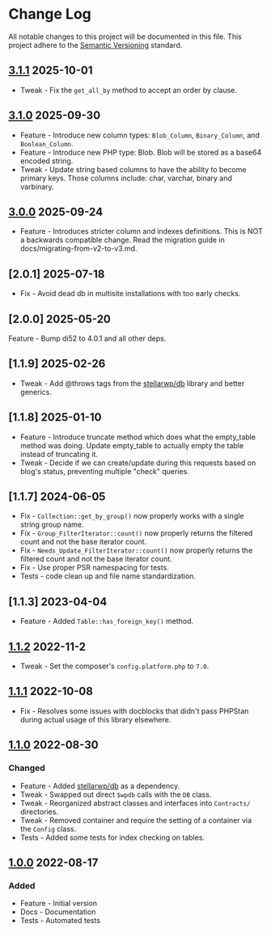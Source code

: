 # Change Log

All notable changes to this project will be documented in this file. This project adhere to the [Semantic Versioning](http://semver.org/) standard.

## [3.1.1] 2025-10-01

* Tweak - Fix the `get_all_by` method to accept an order by clause.

[3.1.1]: https://github.com/stellarwp/schema/releases/tag/3.1.1

## [3.1.0] 2025-09-30

* Feature - Introduce new column types: `Blob_Column`, `Binary_Column`, and `Boolean_Column`.
* Feature - Introduce new PHP type: Blob. Blob will be stored as a base64 encoded string.
* Tweak - Update string based columns to have the ability to become primary keys. Those columns include: char, varchar, binary and varbinary.

[3.1.0]: https://github.com/stellarwp/schema/releases/tag/3.1.0

## [3.0.0] 2025-09-24

* Feature - Introduces stricter column and indexes definitions. This is NOT a backwards compatible change. Read the migration guide in docs/migrating-from-v2-to-v3.md.

[3.0.0]: https://github.com/stellarwp/schema/releases/tag/3.0.0

## [2.0.1] 2025-07-18

* Fix - Avoid dead db in multisite installations with too early checks.

## [2.0.0] 2025-05-20

Feature - Bump di52 to 4.0.1 and all other deps.

## [1.1.9] 2025-02-26

* Tweak - Add @throws tags from the [stellarwp/db](https://github.com/stellarwp/db) library and better generics.

## [1.1.8] 2025-01-10

* Feature - Introduce truncate method which does what the empty_table method was doing. Update empty_table to actually empty the table instead of truncating it.
* Tweak - Decide if we can create/update during this requests based on blog's status, preventing multiple "check" queries.

## [1.1.7] 2024-06-05

* Fix - `Collection::get_by_group()` now properly works with a single string group name.
* Fix - `Group_FilterIterator::count()` now properly returns the filtered count and not the base iterator count.
* Fix - `Needs_Update_FilterIterator::count()` now properly returns the filtered count and not the base iterator count.
* Fix - Use proper PSR namespacing for tests.
* Tests - code clean up and file name standardization.

## [1.1.3] 2023-04-04

* Feature - Added `Table::has_foreign_key()` method.

## [1.1.2] 2022-11-2

* Tweak - Set the composer's `config.platform.php` to `7.0`.

## [1.1.1] 2022-10-08

* Fix - Resolves some issues with docblocks that didn't pass PHPStan during actual usage of this library elsewhere.

## [1.1.0] 2022-08-30

### Changed

* Feature - Added [stellarwp/db](https://github.com/stellarwp/db) as a dependency.
* Tweak - Swapped out direct `$wpdb` calls with the `DB` class.
* Tweak - Reorganized abstract classes and interfaces into `Contracts/` directories.
* Tweak - Removed container and require the setting of a container via the `Config` class.
* Tests - Added some tests for index checking on tables.

## [1.0.0] 2022-08-17

### Added

* Feature - Initial version
* Docs - Documentation
* Tests - Automated tests

[1.0.0]: https://github.com/stellarwp/schema/releases/tag/1.0.0
[1.1.0]: https://github.com/stellarwp/schema/releases/tag/1.1.0
[1.1.1]: https://github.com/stellarwp/schema/releases/tag/1.1.1
[1.1.2]: https://github.com/stellarwp/schema/releases/tag/1.1.2
